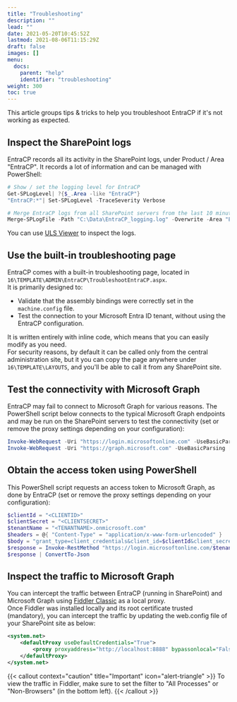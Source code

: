 ```yaml
---
title: "Troubleshooting"
description: ""
lead: ""
date: 2021-05-20T10:45:52Z
lastmod: 2021-08-06T11:15:29Z
draft: false
images: []
menu:
  docs:
    parent: "help"
    identifier: "troubleshooting"
weight: 300
toc: true
---
```


This article groups tips & tricks to help you troubleshoot EntraCP if it's not working as expected.

## Inspect the SharePoint logs

EntraCP records all its activity in the SharePoint logs, under Product / Area "EntraCP". It records a lot of information and can be managed with PowerShell:

```powershell
# Show / set the logging level for EntraCP
Get-SPLogLevel| ?{$_.Area -like "EntraCP"}
"EntraCP:*"| Set-SPLogLevel -TraceSeverity Verbose

# Merge EntraCP logs from all SharePoint servers from the last 10 minutes
Merge-SPLogFile -Path "C:\Data\EntraCP_logging.log" -Overwrite -Area "EntraCP" -StartTime (Get-Date).AddMinutes(-10)
```

You can use [ULS Viewer](https://www.microsoft.com/en-us/download/details.aspx?id=44020) to inspect the logs.

## Use the built-in troubleshooting page

EntraCP comes with a built-in troubleshooting page, located in `16\TEMPLATE\ADMIN\EntraCP\TroubleshootEntraCP.aspx`.  
It is primarily designed to:

- Validate that the assembly bindings were correctly set in the `machine.config` file.
- Test the connection to your Microsoft Entra ID tenant, without using the EntraCP configuration.

It is written entirely with inline code, which means that you can easily modify as you need.  
For security reasons, by default it can be called only from the central administration site, but it you can copy the page anywhere under `16\TEMPLATE\LAYOUTS`, and you'll be able to call it from any SharePoint site.

## Test the connectivity with Microsoft Graph

EntraCP may fail to connect to Microsoft Graph for various reasons. The PowerShell script below connects to the typical Microsoft Graph endpoints and may be run on the SharePoint servers to test the connectivity (set or remove the proxy settings depending on your configuration):

```powershell
Invoke-WebRequest -Uri "https://login.microsoftonline.com" -UseBasicParsing [-ProxyUseDefaultCredentials] [-Proxy "http://127.0.0.1:8888"]
Invoke-WebRequest -Uri "https://graph.microsoft.com" -UseBasicParsing [-ProxyUseDefaultCredentials] [-Proxy "http://127.0.0.1:8888"]
```

## Obtain the access token using PowerShell

This PowerShell script requests an access token to Microsoft Graph, as done by EntraCP (set or remove the proxy settings depending on your configuration):

```powershell
$clientId = "<CLIENTID>"
$clientSecret = "<CLIENTSECRET>"
$tenantName = "<TENANTNAME>.onmicrosoft.com"
$headers = @{ "Content-Type" = "application/x-www-form-urlencoded" }
$body = "grant_type=client_credentials&client_id=$clientId&client_secret=$clientSecret&resource=https%3A//graph.microsoft.com/"
$response = Invoke-RestMethod "https://login.microsoftonline.com/$tenantName/oauth2/token" -Method "POST" -Headers $headers -Body $body [-ProxyUseDefaultCredentials] [-Proxy "http://127.0.0.1:8888"]
$response | ConvertTo-Json
```

## Inspect the traffic to Microsoft Graph

You can intercept the traffic between EntraCP (running in SharePoint) and Microsoft Graph using [Fiddler Classic](https://www.telerik.com/fiddler/fiddler-classic) as a local proxy.  
Once Fiddler was installed locally and its root certificate trusted (mandatory), you can intercept the traffic by updating the web.config file of your SharePoint site as below:

```xml
<system.net>
    <defaultProxy useDefaultCredentials="True">
        <proxy proxyaddress="http://localhost:8888" bypassonlocal="False" />
    </defaultProxy>
</system.net>
```

{{< callout context="caution" title="Important" icon="alert-triangle" >}} To view the traffic in Fiddler, make sure to set the filter to \"All Processes\" or \"Non-Browsers\" (in the bottom left). {{< /callout >}}
